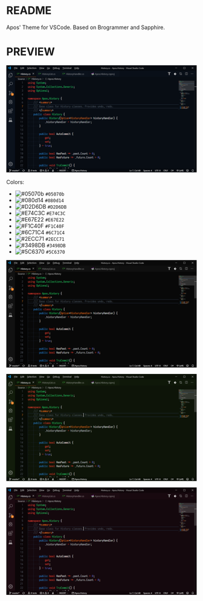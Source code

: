 # README
Apos' Theme for VSCode. Based on Brogrammer and Sapphire.

# PREVIEW
<a href="https://raw.githubusercontent.com/apostolique/apostheme/master/docs/Preview.png?1" target="_blank"><img src="https://raw.githubusercontent.com/apostolique/apostheme/master/docs/Preview.png?1" alt="Preview"></a>

Colors:
- ![#05070b](https://placehold.it/15/05070b/000000?text=+) `#05070b`
- ![#080d14](https://placehold.it/15/080d14/000000?text=+) `#080d14`
- ![#D2D6DB](https://placehold.it/15/D2D6DB/000000?text=+) `#D2D6DB`
- ![#E74C3C](https://placehold.it/15/E74C3C/000000?text=+) `#E74C3C`
- ![#E67E22](https://placehold.it/15/E67E22/000000?text=+) `#E67E22`
- ![#F1C40F](https://placehold.it/15/F1C40F/000000?text=+) `#F1C40F`
- ![#6C71C4](https://placehold.it/15/6C71C4/000000?text=+) `#6C71C4`
- ![#2ECC71](https://placehold.it/15/2ECC71/000000?text=+) `#2ECC71`
- ![#3498DB](https://placehold.it/15/3498DB/000000?text=+) `#3498DB`
- ![#5C6370](https://placehold.it/15/5C6370/000000?text=+) `#5C6370`

<a href="https://raw.githubusercontent.com/apostolique/apostheme/master/docs/Preview-gray.png?1" target="_blank"><img src="https://raw.githubusercontent.com/apostolique/apostheme/master/docs/Preview-gray.png?1" alt="Preview-gray"></a>

<a href="https://raw.githubusercontent.com/apostolique/apostheme/master/docs/Preview-green.png?1" target="_blank"><img src="https://raw.githubusercontent.com/apostolique/apostheme/master/docs/Preview-green.png?1" alt="Preview-green"></a>

<a href="https://raw.githubusercontent.com/apostolique/apostheme/master/docs/Preview-red.png?1" target="_blank"><img src="https://raw.githubusercontent.com/apostolique/apostheme/master/docs/Preview-red.png?1" alt="Preview-red"></a>
